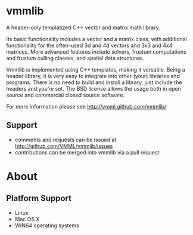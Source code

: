 vmmlib
======

A header-only templatized C++ vector and matrix math library.

Its basic functionality includes a vector and a matrix class, with additional functionality for the often-used 3d and 4d vectors and 3x3 and 4x4 matrices.
More advanced features include solvers, frustum computations and frustum culling classes, and spatial data structures.

Vmmlib is implemented using C++ templates, making it versatile. Being a header library, it is very easy to integrate into other (your) libraries and programs. There is no need to build and install a library, just include the headers and you’re set. The BSD license allows the usage both in open source and commercial closed source software. 

For more information please see http://vmml.github.com/vmmlib/

## Support

* comments and requests can be issued at http://github.com/VMML/vmmlib/issues
* contributions can be merged into vmmlib via a pull request

# About

## Platform Support

* Linux
* Mac OS X
* WIN64 operating systems


